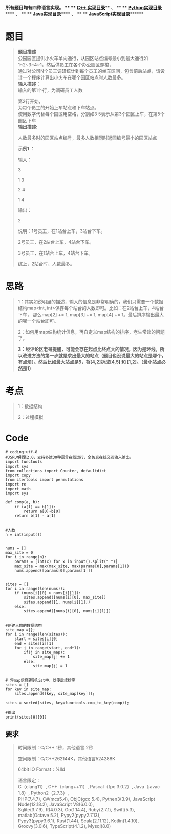 **所有题目均有四种语言实现。 ** ** **[C++
实现目录](https://blog.csdn.net/misayaaaaa/category_12036814.html "C++
实现目录")****** 、 ** **
**[Python实现目录](https://blog.csdn.net/misayaaaaa/category_12111005.html
"Python实现目录")****** 、 ** **
**[Java实现目录](https://blog.csdn.net/misayaaaaa/category_12111006.html
"Java实现目录")****** 、 ** **
**[JavaScript实现目录](https://blog.csdn.net/misayaaaaa/category_12199270.html
"JavaScript实现目录")********

# 题目

> **题目描述**  
>  公园园区提供小火车单向通行，从园区站点编号最小到最大通行如1~2~3~4~1，然后供员工在各个办公园区穿梭，  
>  通过对公司N个员工调研统计到每个员工的坐车区间，包含前后站点，请设计一个程序计算出小火车在哪个园区站点时人数最多。  
>  **输入描述：**  
>  输入的第1个行，为调研员工人数
>
> 第2行开始，  
>  为每个员工的开始上车站点和下车站点。  
>  使用数字代替每个园区用空格，分割如3 5表示从第3个园区上车，在第5个园区下车  
>  **输出描述:**
>
> 人数最多时的园区站点编号，最多人数相同时返回编号最小的园区站点
>
> **示例1** ：
>
> 输入：
>
> 3
>
> 1 3
>
> 2 4
>
> 1 4
>
> 输出：
>
> 2
>
> 说明：1号员工，在1站台上车，3站台下车。
>
> 2号员工，在2站台上车，4站台下车。
>
> 3号员工，在1站台上车，4站台下车。
>
> 综上，2站台时，人数最多。

# 思路

> 1：其实如说明里的描述，输入的信息是非常明确的，我们只需要一个数据结构map<int, int>保存每个站台的人数即可。比如：在2站台上车，4站台下车，
> 那么map[2] += 1, map[3] += 1, map[4] += 1。最后排序输出最大的哪一个站台即可。
>
> 2：如何用map结构统计信息，再自定义map结构的排序，老生常谈的问题了。
>
>
> **3：经评论区老哥提醒，可能会存在起点比终点大的情况，因为是环线。所以改进方法的第一步就是求出最大的站点（题目也没说最大的站点是哪个，有点烦）。然后比如最大站点是5，将[4,2]拆成[4,5]
> 和 [1,2]。（最小站点必然是1）**

# 考点

> 1：数据结构
>
> 2：过程模拟

# Code

    
    
    # coding:utf-8
    #JSRUN引擎2.0，支持多达30种语言在线运行，全仿真在线交互输入输出。 
    import functools
    import sys
    from collections import Counter, defaultdict
    import copy
    from itertools import permutations
    import re
    import math
    import sys
    
    def comp(a, b):
        if (a[1] == b[1]):
            return a[0]-b[0]
        return b[1] - a[1]
    
    
    #人数
    n = int(input())
    
    
    nums = []
    max_site = 0
    for i in range(n):
        params = [int(x) for x in input().split(" ")]
        max_site = max(max_site, max(params[0],params[1]))
        nums.append([params[0],params[1]])
    
    
    sites = []
    for i in range(len(nums)):
        if (nums[i][0] > nums[i][1]):
            sites.append([nums[i][0], max_site])
            sites.append([1, nums[i][1]])
        else:
            sites.append([nums[i][0], nums[i][1]])
    
    
    #创建人数的数据结构
    site_map ={};
    for i in range(len(sites)):
        start = sites[i][0]
        end = sites[i][1]
        for j in range(start, end+1):
            if(j in site_map):
                site_map[j] += 1
            else:
                site_map[j] = 1
    
    
    # 将map信息转到list中，以便后续排序
    sites = []
    for key in site_map:
        sites.append([key, site_map[key]]);
    
    sites = sorted(sites, key=functools.cmp_to_key(comp));
    
    #输出
    print(sites[0][0])
    
    

## 要求

> 时间限制：C/C++ 1秒，其他语言 2秒
>
> 空间限制：C/C++262144K，其他语言524288K
>
> 64bit IO Format：%lld
>
> 语言限定：  
>  C（clang11）, C++（clang++11）, Pascal（fpc 3.0.2）, Java（javac 1.8）,
> Python2（2.7.3）,  
>  PHP(7.4.7), C#(mcs5.4), ObjC(gcc 5.4), Pythen3(3.9), JavaScript
> Node(12.18.2), JavaScript V8(6.0.0),  
>  Sqlite(3.7.9), R(4.0.3), Go(1.14.4), Ruby(2.7.1), Swift(5.3), matlab(Octave
> 5.2), Pypy2(pypy2.7.13),  
>  Pypy3(pypy3.6.1), Rust(1.44), Scala(2.11.12), Kotlin(1.4.10),
> Groovy(3.0.6), TypeScript(4.1.2), Mysql(8.0)

